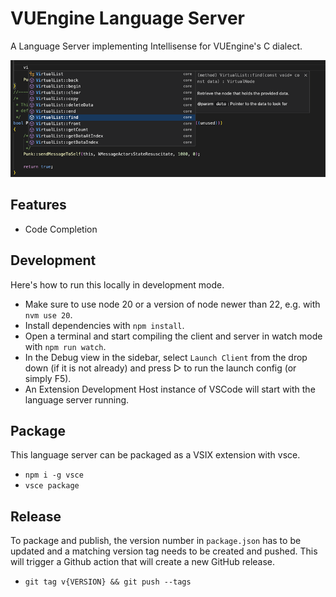 # VUEngine Language Server

A Language Server implementing Intellisense for VUEngine's C dialect.

![](screenshot.png?raw=true)

## Features

- Code Completion

## Development

Here's how to run this locally in development mode.

- Make sure to use node 20 or a version of node newer than 22, e.g. with `nvm use 20`.
- Install dependencies with `npm install`.
- Open a terminal and start compiling the client and server in watch mode with `npm run watch`.
- In the Debug view in the sidebar, select `Launch Client` from the drop down (if it is not already) and press ▷ to run the launch config (or simply F5).
- An Extension Development Host instance of VSCode will start with the language server running.

## Package

This language server can be packaged as a VSIX extension with vsce.

- `npm i -g vsce`
- `vsce package`

## Release

To package and publish, the version number in `package.json` has to be updated and a matching version tag needs to be created and pushed. This will trigger a Github action that will create a new GitHub release.

- `git tag v{VERSION} && git push --tags`
